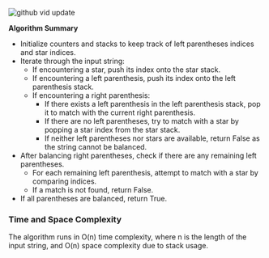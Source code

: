 ![github vid update](https://github.com/yadavanuj1996/algorithms-data-structures/assets/22169012/ed6668f3-3283-4199-b3cb-3f11aa7d2261)

**Algorithm Summary**

- Initialize counters and stacks to keep track of left parentheses indices and star indices.
- Iterate through the input string:
  - If encountering a star, push its index onto the star stack.
  - If encountering a left parenthesis, push its index onto the left parenthesis stack.
  - If encountering a right parenthesis:
    - If there exists a left parenthesis in the left parenthesis stack, pop it to match with the current right parenthesis.
    - If there are no left parentheses, try to match with a star by popping a star index from the star stack.
    - If neither left parentheses nor stars are available, return False as the string cannot be balanced.
- After balancing right parentheses, check if there are any remaining left parentheses.
  - For each remaining left parenthesis, attempt to match with a star by comparing indices.
  - If a match is not found, return False.
- If all parentheses are balanced, return True.

### Time and Space Complexity
The algorithm runs in O(n) time complexity, where n is the length of the input string, and O(n) space complexity due to stack usage.
